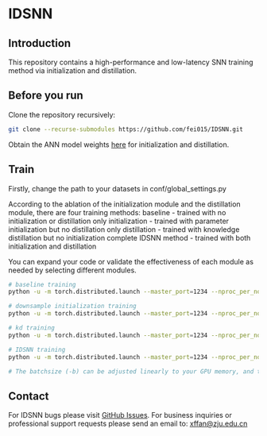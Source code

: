 # IDSNN
## Introduction
This repository contains a high-performance and low-latency SNN training method via initialization and distillation.
## Before you run
Clone the repository recursively:
```bash
git clone --recurse-submodules https://github.com/fei015/IDSNN.git
```
Obtain the ANN model weights [here](https://share.weiyun.com/HAiqsHHv) for initialization and distillation.
## Train
Firstly, change the path to your datasets in conf/global_settings.py

According to the ablation of the initialization module and the distillation module, there are four training methods:
baseline - trained with no initialization or distillation
only initialization - trained with parameter initialization but no distillation
only distillation - trained with knowledge distillation but no initialization
complete IDSNN method - trained with both initialization and distillation

You can expand your code or validate the effectiveness of each module as needed by selecting different modules.
```bash
# baseline training
python -u -m torch.distributed.launch --master_port=1234 --nproc_per_node=4 train_baseline.py -net Sresnet18 -dataset cifar100 -b 64 -lr 0.05

# downsample initialization training
python -u -m torch.distributed.launch --master_port=1234 --nproc_per_node=4 train_ds.py -net Sresnet18 -dataset cifar100 -b 64 -lr 0.05 

# kd training
python -u -m torch.distributed.launch --master_port=1234 --nproc_per_node=4 train_kd.py -net Sresnet18 -dataset cifar100 -teacher_net resnet34 -b 64 -lr 0.05 

# IDSNN training
python -u -m torch.distributed.launch --master_port=1234 --nproc_per_node=4 train_kd_ds.py -net Sresnet18 -teacher_net resnet34 -dataset cifar100 -b 64 -lr 0.05

# The batchsize (-b) can be adjusted linearly to your GPU memory, and the learning rate should be adjusted accordingly.
```
## Contact 

For IDSNN bugs please visit [GitHub Issues](https://github.com/fei015/IDSNN/issues). For business inquiries or professional support requests please send an email to: xffan@zju.edu.cn
